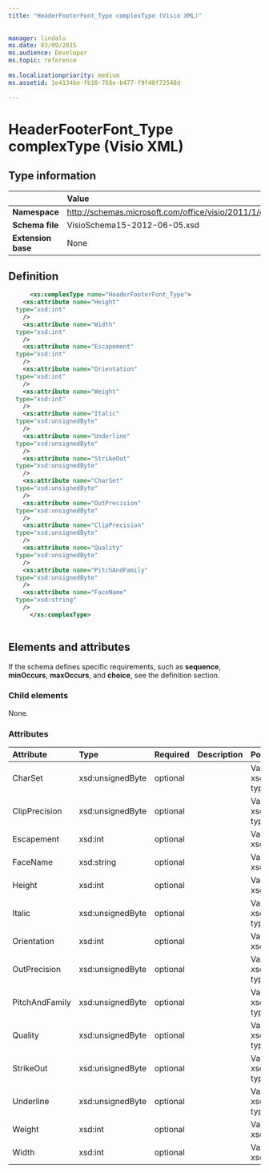 ```yaml
---
title: "HeaderFooterFont_Type complexType (Visio XML)"
 
 
manager: lindalu
ms.date: 03/09/2015
ms.audience: Developer
ms.topic: reference
 
ms.localizationpriority: medium
ms.assetid: 1e4134be-fb18-768e-b477-f9f40f72548d

---
```


# HeaderFooterFont_Type complexType (Visio XML)

## Type information

||Value |
|:-----|:-----|
|**Namespace** <br/> |http://schemas.microsoft.com/office/visio/2011/1/core  <br/> |
|**Schema file** <br/> |VisioSchema15-2012-06-05.xsd  <br/> |
|**Extension base** <br/> |None  <br/> |
   
## Definition

```XML
      <xs:complexType name="HeaderFooterFont_Type">
    <xs:attribute name="Height"
  type="xsd:int"
    />
    <xs:attribute name="Width"
  type="xsd:int"
    />
    <xs:attribute name="Escapement"
  type="xsd:int"
    />
    <xs:attribute name="Orientation"
  type="xsd:int"
    />
    <xs:attribute name="Weight"
  type="xsd:int"
    />
    <xs:attribute name="Italic"
  type="xsd:unsignedByte"
    />
    <xs:attribute name="Underline"
  type="xsd:unsignedByte"
    />
    <xs:attribute name="StrikeOut"
  type="xsd:unsignedByte"
    />
    <xs:attribute name="CharSet"
  type="xsd:unsignedByte"
    />
    <xs:attribute name="OutPrecision"
  type="xsd:unsignedByte"
    />
    <xs:attribute name="ClipPrecision"
  type="xsd:unsignedByte"
    />
    <xs:attribute name="Quality"
  type="xsd:unsignedByte"
    />
    <xs:attribute name="PitchAndFamily"
  type="xsd:unsignedByte"
    />
    <xs:attribute name="FaceName"
  type="xsd:string"
    />
      </xs:complexType>
      
```

## Elements and attributes

If the schema defines specific requirements, such as **sequence**, **minOccurs**, **maxOccurs**, and **choice**, see the definition section. 
  
### Child elements

None.
  
### Attributes

|**Attribute**|**Type**|**Required**|**Description**|**Possible values**|
|:-----|:-----|:-----|:-----|:-----|
|CharSet  <br/> |xsd:unsignedByte  <br/> |optional  <br/> ||Values of the xsd:unsignedByte type. |
|ClipPrecision  <br/> |xsd:unsignedByte  <br/> |optional  <br/> ||Values of the xsd:unsignedByte type. |
|Escapement  <br/> |xsd:int  <br/> |optional  <br/> ||Values of the xsd:int type. |
|FaceName  <br/> |xsd:string  <br/> |optional  <br/> ||Values of the xsd:string type. |
|Height  <br/> |xsd:int  <br/> |optional  <br/> ||Values of the xsd:int type. |
|Italic  <br/> |xsd:unsignedByte  <br/> |optional  <br/> ||Values of the xsd:unsignedByte type. |
|Orientation  <br/> |xsd:int  <br/> |optional  <br/> ||Values of the xsd:int type. |
|OutPrecision  <br/> |xsd:unsignedByte  <br/> |optional  <br/> ||Values of the xsd:unsignedByte type. |
|PitchAndFamily  <br/> |xsd:unsignedByte  <br/> |optional  <br/> ||Values of the xsd:unsignedByte type. |
|Quality  <br/> |xsd:unsignedByte  <br/> |optional  <br/> ||Values of the xsd:unsignedByte type. |
|StrikeOut  <br/> |xsd:unsignedByte  <br/> |optional  <br/> ||Values of the xsd:unsignedByte type. |
|Underline  <br/> |xsd:unsignedByte  <br/> |optional  <br/> ||Values of the xsd:unsignedByte type. |
|Weight  <br/> |xsd:int  <br/> |optional  <br/> ||Values of the xsd:int type. |
|Width  <br/> |xsd:int  <br/> |optional  <br/> ||Values of the xsd:int type. |
   

